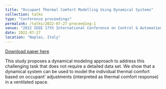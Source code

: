 ```yaml
---
title: "Occupant Thermal Comfort Modelling Using Dynamical Systems"
collection: talks
type: "Conference proceedings"
permalink: /talks/2022-07-27-proceeding-1
venue: "2022 IEEE 17th International Conference on Control & Automation (ICCA)"
date: 2022-07-27
location: "Naples, Italy"
---
```


[Download paper here](https://ieeexplore.ieee.org/abstract/document/9831965)

This study proposes a dynamical modeling approach to address this challenging task that does not require a detailed data set. We show that a dynamical system can be used to model the individual thermal comfort based on occupant’ adjustments (interpreted as thermal comfort response) in a ventilated space.


